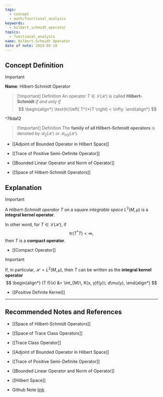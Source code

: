 ```yaml
---
tags:
  - concept
  - math/functional_analysis
keywords:
  - hilbert_schmidt_operator
topics:
  - functional_analysis
name: Hilbert-Schmidt Operator
date of note: 2024-05-10
---
```


## Concept Definition

>[!important]
>**Name**:  Hilbert-Schmidt Operator

>[!important] Definition
>An operator $T \in \mathcal{L}(\mathcal{H})$ is called  **Hilbert-Schmidt** *if and only if*
>$$
> \begin{align*}
> \text{tr}\left( T^{*}T \right) < \infty.
> \end{align*}
>$$

^76da12

>[!important] Definition
>The **family of all Hilbert-Schmidt operators** is denoted by $\mathcal{B}_2(\mathcal{H})$ or $\mathcal{B}_{HS}(\mathcal{H}).$


- [[Adjoint of Bounded Operator in Hilbert Space]]
- [[Trace of Positive Semi-Definite Operator]]

- [[Bounded Linear Operator and Norm of Operator]]
- [[Space of Hilbert-Schmidt Operators]]

## Explanation


>[!important] 
>A *Hilbert-Schmidt operator* $T$ on a *square integrable space* $L^2(M, \mu)$ is a **integral kernel operator**.
>
>In other word, for $T \in \mathcal{L}(\mathcal{H})$,  if $$\text{tr}\left( T^{*}T \right) < \infty,$$ then $T$ is a **compact operator**. 

- [[Compact Operator]]

>[!important]
>If, in particular, $\mathcal{H} = L^2(M, \mu)$, then $T$ can be written as the **integral kernel operator** 
>$$
> \begin{align*}
> (T f)(x) &= \int_{M}\, K(x, y)f(y)\; d\mu(y),
> \end{align*}
>$$ 

- [[Positive Definite Kernel]]



-----------
##  Recommended Notes and References

- [[Space of Hilbert-Schmidt Operators]]
- [[Space of Trace Class Operators]]
- [[Trace Class Operator]]

- [[Adjoint of Bounded Operator in Hilbert Space]]
- [[Trace of Positive Semi-Definite Operator]]

- [[Bounded Linear Operator and Norm of Operator]]
- [[Hilbert Space]]

- Github Note [link](https://github.com/TianpeiLuke/SelfStudyNotes/tree/master/self-study/probability_and_measure_theory)